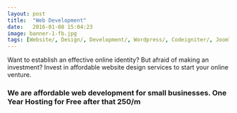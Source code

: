 ```yaml
---
layout: post
title:  "Web Development"
date:   2016-01-08 15:04:23
image: banner-1-fb.jpg
tags: [Website/, Design/, Development/, Wordpress/, Codeigniter/, Joomla/, Opencart/]
---
```

Want to establish an effective online identity? But afraid of making an investment?
Invest in affordable website design services to start your online venture.

<h3>We are affordable web development for small businesses. One Year Hosting for Free after that 250/m</h3>

